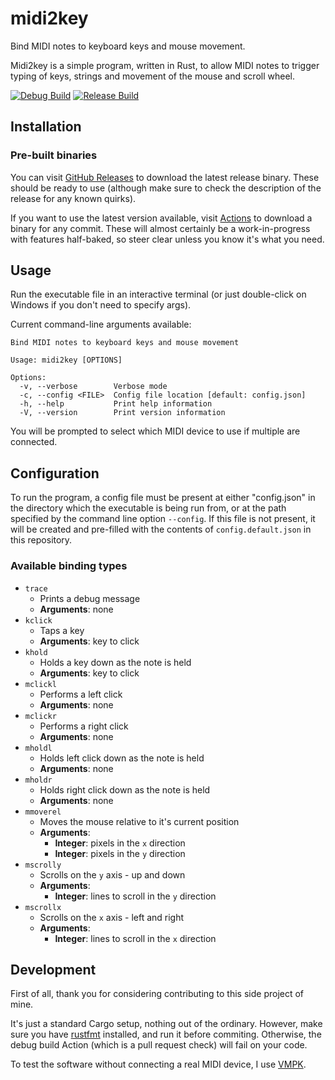 # midi2key

Bind MIDI notes to keyboard keys and mouse movement.

Midi2key is a simple program, written in Rust, to allow MIDI notes to trigger typing of keys, strings and movement of the mouse and scroll wheel.

[![Debug Build](https://github.com/Seercat3160/midi2key/actions/workflows/rust-debug.yml/badge.svg)](https://github.com/Seercat3160/midi2key/actions/workflows/rust-debug.yml)
[![Release Build](https://github.com/Seercat3160/midi2key/actions/workflows/rust-release.yml/badge.svg)](https://github.com/Seercat3160/midi2key/actions/workflows/rust-release.yml)

## Installation

### Pre-built binaries

You can visit [GitHub Releases](https://github.com/Seercat3160/midi2key/releases) to download the latest release binary. These should be ready to use (although make sure to check the description of the release for any known quirks).

If you want to use the latest version available, visit [Actions](https://github.com/Seercat3160/midi2key/actions) to download a binary for any commit. These will almost certainly be a work-in-progress with features half-baked, so steer clear unless you know it's what you need.

## Usage

Run the executable file in an interactive terminal (or just double-click on Windows if you don't need to specify args).

Current command-line arguments available:

```plaintext
Bind MIDI notes to keyboard keys and mouse movement

Usage: midi2key [OPTIONS]

Options:
  -v, --verbose        Verbose mode
  -c, --config <FILE>  Config file location [default: config.json]
  -h, --help           Print help information
  -V, --version        Print version information
```

You will be prompted to select which MIDI device to use if multiple are connected.

## Configuration

To run the program, a config file must be present at either "config.json" in the directory which the executable is being run from, or at the path specified by the command line option `--config`. If this file is not present, it will be created and pre-filled with the contents of `config.default.json` in this repository.

### Available binding types

- `trace`
  - Prints a debug message
  - **Arguments**: none
- `kclick`
  - Taps a key
  - **Arguments**: key to click
- `khold`
  - Holds a key down as the note is held
  - **Arguments**: key to click
- `mclickl`
  - Performs a left click
  - **Arguments**: none
- `mclickr`
  - Performs a right click
  - **Arguments**: none
- `mholdl`
  - Holds left click down as the note is held
  - **Arguments**: none
- `mholdr`
  - Holds right click down as the note is held
  - **Arguments**: none
- `mmoverel`
  - Moves the mouse relative to it's current position
  - **Arguments**:
    - **Integer**: pixels in the `x` direction
    - **Integer**: pixels in the `y` direction
- `mscrolly`
  - Scrolls on the `y` axis - up and down
  - **Arguments**:
    - **Integer**: lines to scroll in the `y` direction
- `mscrollx`
  - Scrolls on the `x` axis - left and right
  - **Arguments**:
    - **Integer**: lines to scroll in the `x` direction

## Development

First of all, thank you for considering contributing to this side project of mine.

It's just a standard Cargo setup, nothing out of the ordinary. However, make sure you have [rustfmt](https://github.com/rust-lang/rustfmt) installed, and run it before commiting. Otherwise, the debug build Action (which is a pull request check) will fail on your code.

To test the software without connecting a real MIDI device, I use [VMPK](https://sourceforge.net/projects/vmpk/).

